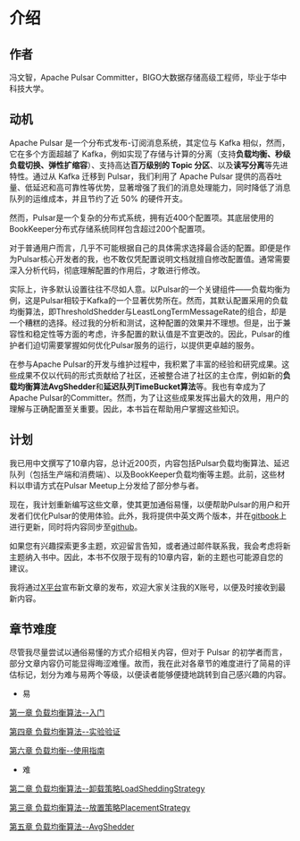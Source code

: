 # 介绍



## 作者

冯文智，Apache Pulsar Committer，BIGO大数据存储高级工程师，毕业于华中科技大学。



## 动机

Apache Pulsar 是一个分布式发布-订阅消息系统，其定位与 Kafka 相似，然而，它在多个方面超越了 Kafka，例如实现了存储与计算的分离（支持**负载均衡、秒级负载切换、弹性扩缩容**）、支持高达**百万级别的 Topic 分区**、以及**读写分离**等先进特性。通过从 Kafka 迁移到 Pulsar，我们利用了 Apache Pulsar 提供的高吞吐量、低延迟和高可靠性等优势，显著增强了我们的消息处理能力，同时降低了消息队列的运维成本，并且节约了近 50% 的硬件开支。

然而，Pulsar是一个复杂的分布式系统，拥有近400个配置项。其底层使用的BookKeeper分布式存储系统同样包含超过200个配置项。

对于普通用户而言，几乎不可能根据自己的具体需求选择最合适的配置。即便是作为Pulsar核心开发者的我，也不敢仅凭配置说明文档就擅自修改配置值。通常需要深入分析代码，彻底理解配置的作用后，才敢进行修改。

实际上，许多默认设置往往不尽如人意。以Pulsar的一个关键组件——负载均衡为例，这是Pulsar相较于Kafka的一个显著优势所在。然而，其默认配置采用的负载均衡算法，即ThresholdShedder与LeastLongTermMessageRate的组合，却是一个糟糕的选择。经过我的分析和测试，这种配置的效果并不理想。但是，出于兼容性和稳定性等方面的考虑，许多配置的默认值是不宜更改的。因此，Pulsar的维护者们迫切需要掌握如何优化Pulsar服务的运行，以提供更卓越的服务。

在参与Apache Pulsar的开发与维护过程中，我积累了丰富的经验和研究成果。这些成果不仅以代码的形式贡献给了社区，还被整合进了社区的主仓库，例如新的**负载均衡算法AvgShedder**和**延迟队列TimeBucket算法**等。我也有幸成为了Apache Pulsar的Committer。然而，为了让这些成果发挥出最大的效用，用户的理解与正确配置至关重要。因此，本书旨在帮助用户掌握这些知识。

&#x20;

## 计划

我已用中文撰写了10章内容，总计近200页，内容包括Pulsar负载均衡算法、延迟队列（包括生产端和消费端）、以及BookKeeper负载均衡等主题。此前，这些材料以申请方式在Pulsar Meetup上分发给了部分参与者。

现在，我计划重新编写这些文章，使其更加通俗易懂，以便帮助Pulsar的用户和开发者们优化Pulsar的使用体验。此外，我将提供中英文两个版本，并在[gitbook](https://tumbleds-library.gitbook.io/thetumbleds-library)上进行更新，同时将内容同步至[github](https://github.com/thetumbled/Practical-Optimization-of-Apache-Pulsar)。

如果您有兴趣探索更多主题，欢迎留言告知，或者通过邮件联系我，我会考虑将新主题纳入书中。因此，本书不仅限于现有的10章内容，新的主题也可能源自您的建议。

我将通过[X平台](https://x.com/thetumbledd)宣布新文章的发布，欢迎大家关注我的X账号，以便及时接收到最新内容。



&#x20;

## &#x20;章节难度

尽管我尽量尝试以通俗易懂的方式介绍相关内容，但对于 Pulsar 的初学者而言，部分文章内容仍可能显得晦涩难懂。故而，我在此对各章节的难度进行了简易的评估标记，划分为难与易两个等级，以便读者能够便捷地跳转到自己感兴趣的内容。

* 易

[第一章 负载均衡算法--入门](di-yi-zhang-fu-zai-jun-heng-suan-fa-ru-men.md)

[第四章 负载均衡算法--实验验证](di-si-zhang-fu-zai-jun-heng-suan-fa-shi-yan-yan-zheng/)

[第六章 负载均衡--使用指南](di-liu-zhang-fu-zai-jun-heng-shi-yong-zhi-nan/)



* 难

[第二章 负载均衡算法--卸载策略LoadSheddingStrategy](di-er-zhang-fu-zai-jun-heng-suan-fa-xie-zai-ce-le-loadsheddingstrategy/)

[第三章 负载均衡算法--放置策略PlacementStrategy](di-san-zhang-fu-zai-jun-heng-suan-fa-fang-zhi-ce-le-placementstrategy/)

[第五章 负载均衡算法--AvgShedder ](di-wu-zhang-fu-zai-jun-heng-suan-fa-avgshedder/)

&#x20;

&#x20;

&#x20;

&#x20;

&#x20;

&#x20;

&#x20;

&#x20;

&#x20;

&#x20;
